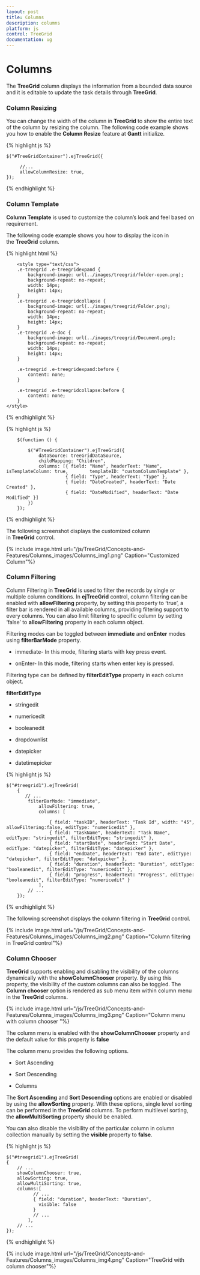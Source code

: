 ```yaml
---
layout: post
title: Columns
description: columns
platform: js
control: TreeGrid
documentation: ug
---
```


# Columns

The **TreeGrid** column displays the information from a bounded data source and it is editable to update the task details through **TreeGrid**.

### Column Resizing

You can change the width of the column in **TreeGrid** to show the entire text of the column by resizing the column. The following code example shows you how to enable the **Column Resize** feature at **Gantt** initialize.

{% highlight js %}


    $("#TreeGridContainer").ejTreeGrid({

         //...
         allowColumnResize: true,
    });



{% endhighlight %}

### Column Template

**Column Template** is used to customize the column’s look and feel based on requirement.

The following code example shows you how to display the icon in the **TreeGrid** column.

{% highlight html %}
    <script type="text/x-jsrender" id="customColumnTemplate">     
         <div  style='height:20px;' unselectable='on'>{{if hasChildRecords}}<div class='intend' style='height:1px; float:left; width:{{:level*20}}px; display:inline-block;'></div>
           {{else !hasChildRecords}}
           <div class='intend' style='height:1px; float:left; width:{{:(level)*20}}px; display:inline-block;'></div>
           {{/if}}                         
           <div class='{{if expanded}}e-treegridexpand {{else hasChildRecords}}e-treegridcollapse {{/if}} {{if level===4}}e-doc{{/if}}' style='height:20px;width:30px;margin:auto;float:left;margin-left:10px;
           style='float: left;display:inline-block; unselectable='on'></div>
           <div class='e-cell' style='display:inline-block;width:100%' unselectable='on'>{{:#data['Name']}}</div>
         </div>
    </script>   
    
        <style type="text/css">
        .e-treegrid .e-treegridexpand {
            background-image: url(../images/treegrid/folder-open.png);
            background-repeat: no-repeat;
            width: 14px;
            height: 14px;
        }
        .e-treegrid .e-treegridcollapse {
            background-image: url(../images/treegrid/Folder.png);
            background-repeat: no-repeat;
            width: 14px;
            height: 14px;
        }
        .e-treegrid .e-doc {
            background-image: url(../images/treegrid/Document.png);
            background-repeat: no-repeat;
            width: 14px;
            height: 14px;
        }

        .e-treegrid .e-treegridexpand:before {
            content: none;
        }

        .e-treegrid .e-treegridcollapse:before {
            content: none;
        }
    </style>
{% endhighlight %}

{% highlight js %}

        $(function () {

            $("#TreeGridContainer").ejTreeGrid({
                dataSource: treeGridDataSource,
                childMapping: "Children",
                columns: [{ field: "Name", headerText: "Name", isTemplateColumn: true,        templateID: "customColumnTemplate" },
                          { field: "Type", headerText: "Type" },
                          { field: "DateCreated", headerText: "Date Created" },
                          { field: "DateModified", headerText: "Date Modified" }]
            })
        });

{% endhighlight %}



The following screenshot displays the customized column in **TreeGrid** control.

{% include image.html url="/js/TreeGrid/Concepts-and-Features/Columns_images/Columns_img1.png" Caption="Customized Column"%}

### Column Filtering

Column Filtering in **TreeGrid** is used to filter the records by single or multiple column conditions. In **ejTreeGrid** control, column filtering can be enabled with **allowFiltering** property, by setting this property to ‘true’, a filter bar is rendered in all available columns, providing filtering support to every columns. You can also limit filtering to specific column by setting ‘false’ to **allowFiltering** property in each column object.

Filtering modes can be toggled between **immediate** and **onEnter** modes using **filterBarMode** property.

* immediate- In this mode, filtering starts with key press event.

* onEnter- In this mode, filtering starts when enter key is pressed.

Filtering type can be defined by **filterEditType** property in each column object.

**filterEditType**

* stringedit

* numericedit

* booleanedit

* dropdownlist

* datepicker

* datetimepicker



{% highlight js %}


    $("#treegrid1").ejTreeGrid(
        {   
           // ...     
            filterBarMode: "immediate",
                allowFiltering: true,
                columns: [

                    { field: "taskID", headerText: "Task Id", width: "45", allowFiltering:false, editType: "numericedit" },
                    { field: "taskName", headerText: "Task Name", editType: "stringedit", filterEditType: "stringedit" },
                    { field: "startDate", headerText: "Start Date", editType: "datepicker", filterEditType: "datepicker" },
                    { field: "endDate", headerText: "End Date", editType: "datepicker", filterEditType: "datepicker" },
                    { field: "duration", headerText: "Duration", editType: "booleanedit", filterEditType: "numericedit" },
                    { field: "progress", headerText: "Progress", editType: "booleanedit", filterEditType: "numericedit" }
                ],
            // ...             
        });


{% endhighlight %}



The following screenshot displays the column filtering in **TreeGrid** control.

{% include image.html url="/js/TreeGrid/Concepts-and-Features/Columns_images/Columns_img2.png" Caption="Column filtering in TreeGrid control"%}

### Column Chooser

**TreeGrid** supports enabling and disabling the visibility of the columns dynamically with the **showColumnChooser** property. By using this property, the visibility of the custom columns can also be toggled. The **Column chooser** option is rendered as sub menu item within column menu in the **TreeGrid** columns.

{% include image.html url="/js/TreeGrid/Concepts-and-Features/Columns_images/Columns_img3.png" Caption="Column menu with column chooser                                                  "%}

The column menu is enabled with the **showColumnChooser** property and the default value for this property is **false**

The column menu provides the following options.

* Sort Ascending

* Sort Descending

* Columns 

The **Sort Ascending** and **Sort Descending** options are enabled or disabled by using the **allowSorting** property. With these options, single level sorting can be performed in the **TreeGrid** columns. To perform multilevel sorting, the **allowMultiSorting** property should be enabled. 

You can also disable the visibility of the particular column in column collection manually by setting the **visible** property to **false**.

{% highlight js %}


    $("#treegrid1").ejTreeGrid(
    {   
        // ...     
        showColumnChooser: true,
        allowSorting: true,
        allowMultiSorting: true,
        columns:[
              // ...  
              { field: "duration", headerText: "Duration", 
                visible: false
              }
              // ...  
            ],
        // ...             
    });


{% endhighlight %}



{% include image.html url="/js/TreeGrid/Concepts-and-Features/Columns_images/Columns_img4.png" Caption="TreeGrid with column chooser"%}

